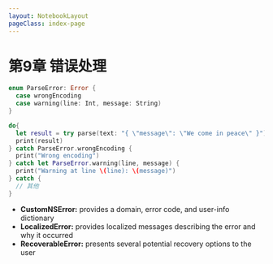 ```yaml
---
layout: NotebookLayout
pageClass: index-page
---
```

# 第9章 错误处理

```swift
enum ParseError: Error {
  case wrongEncoding
  case warning(line: Int, message: String)
}

do{
  let result = try parse(text: "{ \"message\": \"We come in peace\" }") 
  print(result)
} catch ParseError.wrongEncoding { 
  print("Wrong encoding")
} catch let ParseError.warning(line, message) { 
  print("Warning at line \(line): \(message)")
} catch { 
  // 其他
}
```

-   **CustomNSError:** provides a domain, error code, and user-info dictionary
-   **LocalizedError:** provides localized messages describing the error and why it occurred
-   **RecoverableError:** presents several potential recovery options to the user